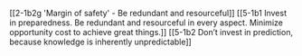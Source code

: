 [[2-1b2g 'Margin of safety' - Be redundant and resourceful]]
[[5-1b1 Invest in preparedness. Be redundant and resourceful in every aspect. Minimize opportunity cost to achieve great things.]]
[[5-1b2 Don’t invest in prediction, because knowledge is inherently unpredictable]]
